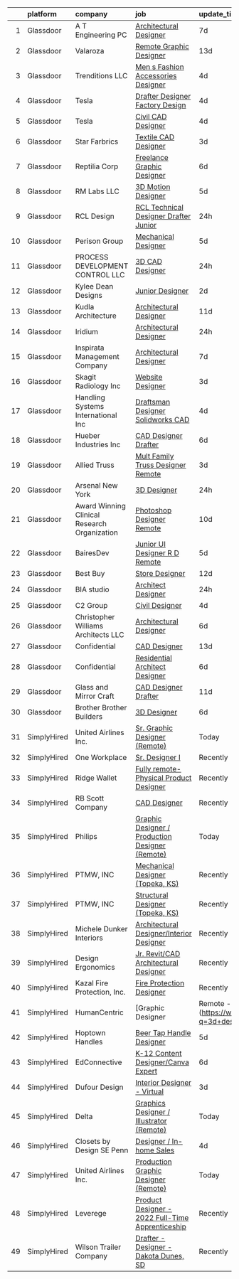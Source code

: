 

|    | platform    | company                                      | job                                                                                                                                                                                                                                                                                                                                                                                                                                                                                                                                                                                                                                                                                                                                                                                                                                                                                                                                                     | update_time   | location                  |
|---:|:------------|:---------------------------------------------|:--------------------------------------------------------------------------------------------------------------------------------------------------------------------------------------------------------------------------------------------------------------------------------------------------------------------------------------------------------------------------------------------------------------------------------------------------------------------------------------------------------------------------------------------------------------------------------------------------------------------------------------------------------------------------------------------------------------------------------------------------------------------------------------------------------------------------------------------------------------------------------------------------------------------------------------------------------|:--------------|:--------------------------|
|  1 | Glassdoor   | A T Engineering PC                           | [Architectural Designer](https://www.glassdoor.com/partner/jobListing.htm?pos=107&ao=1110586&s=58&guid=000001837dd4115a85a13420705ffca9&src=GD_JOB_AD&t=SR&vt=w&ea=1&cs=1_23985cdb&cb=1664263394099&jobListingId=1008148604002&cpc=6FA4FDEDA4C50BC1&jrtk=3-0-1gdut84btkckj801-1gdut84cdjca0800-3acf9287d7954a2c--6NYlbfkN0A7ehwpIvX9K8JKmsVdEBuNshIjIgJmNn_KqMNGj0FTp0O8Grc_eTl5ENVDna6oU7KoQBcMIlZFwzVB0OfC52GMjkxJmgp6tRE1mf7X41mnGUOnZ4YWQZR80A6KoLZt6zmFvOzinXjKLcERFH_rYjgmuzjD4cm9I9yJAmu9syxAbOdVYV0dp4gSajBxs-8WidS5Tq_jo1s1WKgsDzeMBCPAMKTxXqN3lAGDgOFWG7FzmMD17zvNUdh3PoNvGdgtvvFFTVrBEnJJxTho5Av6IQj-5lpXfaQzJE5AEHW3H2jk2Lgs7_wtwmrUCl_rsBrVz8KRHbvhr5u5U1xf6vQhsLy3cf5pd-3-9PNtYI8ZOFJCkKQP-BTVCVqr0qg1bM-KS1vZdgtPONr7_fv4sIuuHuaRiWrT91UqtDsdhW4toFqE53VT8ba3WRGAXBBxzik8JUQ8s69KmIWgDFYjuf3vtuyRcBanGMsDnuU5YGfQGuIFob2P0J7NenhhTMCPVs-0Cy9bRaoI-5Peui2TqfSqGVSO)                                                                       | 7d            | Flushing, NY              |
|  2 | Glassdoor   | Valaroza                                     | [Remote Graphic Designer](https://www.glassdoor.com/partner/jobListing.htm?pos=115&ao=1110586&s=58&guid=000001837dd4115a85a13420705ffca9&src=GD_JOB_AD&t=SR&vt=w&ea=1&cs=1_9aad24fa&cb=1664263394100&jobListingId=1008137095936&cpc=AC285F3A3ECA6BB0&jrtk=3-0-1gdut84btkckj801-1gdut84cdjca0800-739c9d6a71a72283--6NYlbfkN0AtR68e5gWpPxoovZgA7Udo-dcymoK0NpHFMpIgh7LYz-pALWxTaWXT-7nX6wHhEykZksmTZ5JhukyEdmiwSHwtQSTcNlpGPnpfI2cuG4LXi6WsDZ_TSUR9qkC-NbKGV2ocO6SwTVsqb7RocpBRdKx9nQofAPWA0z0YUS-MicLQY3jgsOcE-GQkrx9SQBB4eBPXkiRsJvSLUj-wwaoLqGJDI2ObTzjy0rZUAAqZPOOevALTOJLiBOecYUkDWICDelxW1GhXdyTezHlIDbNe9s6JrFdmQLGdstDebsGJX3LfysuMDI2TQKVgAO7dkCGMPBH46SBRaHNSktAwSlPwgz0XBJiCyVbYgMZKGhnOU5A8rWwjhW0K73h7OMlPs7P0rVGLP2kyLpG5PQgHMH7DFzmmQu7vklLgFH2rBpd7tLKG-SoPfJIHvQhmiAX4HhiHg0TCIwAlT0g35cz6WWOHFR5knSO8dWLDRMyadrlknJt-2Lzv65i1PybsINrpXKr-B7I%3D)                                                                                        | 13d           | Remote                    |
|  3 | Glassdoor   | Trenditions  LLC                             | [Men s Fashion Accessories Designer](https://www.glassdoor.com/partner/jobListing.htm?pos=113&ao=1110586&s=58&guid=000001837dd4115a85a13420705ffca9&src=GD_JOB_AD&t=SR&vt=w&ea=1&cs=1_667cdc29&cb=1664263394099&jobListingId=1008156321479&cpc=BC9CB04B69E72EC2&jrtk=3-0-1gdut84btkckj801-1gdut84cdjca0800-7eff0b9755300d6c--6NYlbfkN0ACu_hgM4mYOpGjE6TXudS1eLEYdlotK5aSiNrSIRlNjthRZ_bSXJWqCgM7K8qol1Hfq4F-bLrF3gPlvziLy0IbeEkLZ-tjokT6DMbFkM8Yd7WO3S9o1mnOaWjcsSlDCCW4-PjrSLSbZ6qO2LqXbK7kjKyMk1SuI2UoaDsBLAZN5OBaDBGg8mWGYleadWPMhkjIt3-_a6qmkC3JLReh7cRW7GdJcmDtPQAG51Il7Xj-kwomewglXMos_9ryhPpizWg1Qqp39TlxWUeOkOymVsq0A9q4RJ-87Y-fcJDIhtx-XYkyqEpSeUAkIPtpPNV_YY_ilj9sO0RzVH17jDnEDiopL597DF5gPvC8czZZMdeIYs2ruOiEFg7Kke766T86gBRjtSHo4YtkG90_19B6bWu80nR353r7NLq5PElaHmnA_Rdej1dHlAxcx2RhYHcSS2-CJyxywdN6djKuGvRufy20cvfwVm4PQI2jSd8wejeIuj4enx_zbhTP13Jj1czqi06m7dobkId5AHJVfZxzstk2ZQACRoS5340%3D)                                             | 4d            | United States             |
|  4 | Glassdoor   | Tesla                                        | [Drafter Designer  Factory Design](https://www.glassdoor.com/partner/jobListing.htm?pos=119&ao=1110586&s=58&guid=000001837dd4115a85a13420705ffca9&src=GD_JOB_AD&t=SR&vt=w&cs=1_af57957a&cb=1664263394100&jobListingId=1008157141873&cpc=9908D8D4413DBB8A&jrtk=3-0-1gdut84btkckj801-1gdut84cdjca0800-87a1face0afe9732--6NYlbfkN0BkX03mv_qGbDFMol2YHqLRvzzvm2LmpzMO_FcYL_FtJlnJTzsjtFTdelRG5HbGrIeCZP9oCSI6IoE6DLxOjug8XsGi6vqmXjiiSMw4yGe5txm4EaJFQFsEnK8YsFJwmofQDNAlu3ISxKlNCO2UrJoAf5ZuLdJU_7Rnkl21Bgz4OypKJ4wZu95mGgK_pnSEaug0-AvhTC9fbel4PHPWDAk43fcUhPtO83TO7Vie5c_mJFp7WrZbO14DS6H-X_-CqW6-vQO5rqLYohhWb4lxLln9XccGieG1UVJa2vhQcwBiC5LfTL0hsDYBMYtYIzLKope_Ec93zbpdqrZPQAJRd7EmmAnMnxS9y0BLf9nEKqYE8Fl8j1jXx-GB3iQUU5oMwSPAbaLfZ2pm9S44SEbHfDfx8HVCxxFLGn3GZS6KTWFwUaAbFKmH0HX-SbLfgCwPmvnYW6p-kaNcLT28xxRC4LkCO7CiTP5e68YEqVeHn30dmCAQP7HbVPuv0BeFR_UtRfQ%3D)                                                                                    | 4d            | Austin, TX                |
|  5 | Glassdoor   | Tesla                                        | [Civil CAD Designer](https://www.glassdoor.com/partner/jobListing.htm?pos=125&ao=1110586&s=58&guid=000001837dd4115a85a13420705ffca9&src=GD_JOB_AD&t=SR&vt=w&cs=1_43b4c9a8&cb=1664263394101&jobListingId=1008157152781&cpc=2CAED5C921A5F994&jrtk=3-0-1gdut84btkckj801-1gdut84cdjca0800-8658777e8774ad50--6NYlbfkN0BkX03mv_qGbDFMol2YHqLRvzzvm2LmpzMO_FcYL_FtJlnJTzsjtFTdelRG5HbGrIeCZP9oCSI6Im-OtJzCxWPqphhURZRg-n5qC5UReHZXyq6qQ50aEhY88RBVtXLaoTm-Igsha5SvhmqBK6MPnLP5X2NMyZ1CKea0vYVr7LwOxwemp_CjHZ0P_ZLIDQubT28xowATJm4ykOaXKJdIQylHriOyKoWbJBpjrLYc4yoFQ1-DnDitRMmHXFK4qJZWZMNuZ0EME9nrzfC60hU-byTPGainmnf-2AmuA8ZP8hJkXIYIMEAl7oIDDQDFbX7RKoaJ5aboptZHPBTSmKKkL5TO0Rqguk_jfUwUK6faX6Zss5yNKpLXcHtyVfNbNjil76mvJOAtEzHN5lEFBJ34b1H_7zduaiQ4g4ycq2nk9ZTaTZQ4AtrddvEKj6qvObKk5EyVx-3XaWivPO-vEu0e6wuROvau7uxjv8dJ2kte2P36Gw%3D%3D)                                                                                                                    | 4d            | Austin, TX                |
|  6 | Glassdoor   | Star Farbrics                                | [Textile CAD Designer](https://www.glassdoor.com/partner/jobListing.htm?pos=127&ao=1110586&s=58&guid=000001837dd4115a85a13420705ffca9&src=GD_JOB_AD&t=SR&vt=w&ea=1&cs=1_a85d9a58&cb=1664263394101&jobListingId=1008158391020&cpc=5AD91290C07BA34D&jrtk=3-0-1gdut84btkckj801-1gdut84cdjca0800-5a174b64d7ddc0c6--6NYlbfkN0BxkLIcfe0oqaYINownie861a0BJtkzmJW-WyGv8J0JYDbpMcxnd0oDzNbQIs4QP8pqiR4hkmoWD73bTuMr-1_zkdoxk1jBq0npxwu0ULJ6BiDXrVe5ZBTvlFqaay23NshkbWX9217lkblgYTatbuwlQD4GAaJSLQPoUd-DLNouQouhkBmyehWWqwyNVsroVo4VRc25QBtAjI8uCRIgAE_AwZ0A-hNq7s-I6KVERnW5aMVXYoxWuMkDPK5o1RoVML7EZw4YYEY6yJH6KA5L1i_CnoyuXItp1dlnMS2PYpruSEe6h-rSjnIHBo2QhbGQKrzoDpnoRIHkH838_J_-Ccj1w_0-nEH4BtU8PMGZ2HzHrbTItiBInsdkS_HNntoScocN0SG79KuHszQrWbNlCK-9Rs_Rf3DdWUqm0lya6Nwmg5Sz9HrQf6HS_rfRs_6DniDSW8PY4XZ5O0I05FGrco3G6T9HLI5x3CyX16bKjy9vVEOpaJj_IjmqV9oXK0jy922k3pK8X2tdXKCjiQ5gMMHr)                                                                         | 3d            | Los Angeles, CA           |
|  7 | Glassdoor   | Reptilia Corp                                | [Freelance Graphic Designer](https://www.glassdoor.com/partner/jobListing.htm?pos=130&ao=1110586&s=58&guid=000001837dd4115a85a13420705ffca9&src=GD_JOB_AD&t=SR&vt=w&ea=1&cs=1_498c1e6b&cb=1664263394101&jobListingId=1008151622516&cpc=E1C07D31E98CBB16&jrtk=3-0-1gdut84btkckj801-1gdut84cdjca0800-798b90cfdda044eb--6NYlbfkN0Dx3r3E47sSe5bB3PIy1uzBZvlB7xy2NhfhZMlxQTsxrAM8lLPxNGOO8SMxMs4WxP4ak8ZL86YV04VhKm7n4N9MZbw_W744X1YKNyFx9KSLIVBN4rzDRrLQH2pHpabi4vD_pGBGVCJwFYEpR5hpQG0514znZFrG3fUa4HO9GcDdlUcjgdqCpkGcmXIMSeaEFKlkxP5QfwfLD91rtbV7_TQBTmW1zXXu20011lPK627yH79pWNl_wwSYkuGZ0DBRwpTU-3PySaPYQZVXkS3rYHsflnC6OVJGbv5VFZrGRiV9eyj_gJslRU2n6Pk5aLW3SfxTyK8BZpPR-mfLc1s7YkIsXefLRtJeHpDoN5Or7p6sc4JJ7qH9Eq0UtQLryg-oVZjuOPEs3_PgX_ltaUdl9hteI3EMRSi5YJ4FfQundBv-VenBnK4o6b2XxXO1ShbjjNWRFRpWsTj6ul0q95Bkcww6JGHz0Fmbw6KLHQCBTwAFgNgsMZZzLeHJvzc6XGfuAd3py0_wUDXOTFXAqp4vrCHq)                                                                   | 6d            | Hillsborough, NC          |
|  8 | Glassdoor   | RM Labs LLC                                  | [3D Motion Designer](https://www.glassdoor.com/partner/jobListing.htm?pos=103&ao=1110586&s=58&guid=000001837dd4115a85a13420705ffca9&src=GD_JOB_AD&t=SR&vt=w&ea=1&cs=1_84806e0f&cb=1664263394098&jobListingId=1008153792721&cpc=C323FFEC8BC2DC74&jrtk=3-0-1gdut84btkckj801-1gdut84cdjca0800-982acaacab289abd--6NYlbfkN0DAwgduWqBP7ymGN-lTADpinz2i-23XbRAyg5ywqS-MDYgqLdDcrWlkARbyG98sttjz1nluBIrZSfFlfgk_vLjXJyLm3eoqQOavkXNYzbdE3-ZQzSgMgGT0BCxxHOVnMPOLiT6kaUBi15lig05eE1CwSaS30BEqkKJveSGJSQZcQNvuNMMsdpvO7uWAirEfuO5NupAKXpSOmdBvoiiCcDoDJcZZZiwhaHODGJO18fIPxRZTBNBqAeJIdYkCiy2HxLZA2N5a7NKXJ00da-OOZGGS0FYSQUaphuzif9ymR-MkW4gqCNAPeSEX4mR_cGDFIdlarX-Eqau2TFKcJMlRPU_tGE4O462hzBwqfav_OV9DkR2N69cveQZ_rpyvNr8TS8W5ECoz9AiV9Xp1Jf9TlHKXOtiO-tJMy4uM-yfziFyBkQ16qOjx_c0WYQg0jm0fgl3qpvKx8VJlsv38_ynz9htt1gX0iMFL-fQbGfoeWrv8c9saqbog3MK2rs_IDNrfDDOrqnmtQfTte2-HKCP-k8y5)                                                                           | 5d            | New York, NY              |
|  9 | Glassdoor   | RCL Design                                   | [RCL Technical Designer   Drafter   Junior](https://www.glassdoor.com/partner/jobListing.htm?pos=128&ao=1110586&s=58&guid=000001837dd4115a85a13420705ffca9&src=GD_JOB_AD&t=SR&vt=w&ea=1&cs=1_102af8bb&cb=1664263394101&jobListingId=1008163344577&cpc=281FE6ECBEE2538F&jrtk=3-0-1gdut84btkckj801-1gdut84cdjca0800-e560e4450cd0fe74--6NYlbfkN0BzyIYrTMR_AjNKh_kvAG8N613gtHPANQ3sdLTkrtBd-2J63-4kKu3uvjq0tfkdb5rkeSRZq4FEAHchn_3U7LM5ydeh54H4F__7mqyktD46r9tAyCp7N1oSAKlKZawqxhSCqyV06akHgzXHPiCOEP5IU97Kxe61Cew7RyKckU3NwJybJQ496DN9rH0cLJjzpLu-EPlTbVTFkwpQO3tfbmQWD1TeZ0j2WDnl-QEG6ZKi0RM8xE5sFRhhmoDI-GDYOhE9n7fxGUCYFPa3qpqhMVQ8GwpilfguXdM_P6lZW_DYqa4kTZg2s2dfJdLoWOQNe5KNjLq1TKjXNnwm1jxlNVOwHYPSFYUnNDHU3uAAq8CWPpG-w7sEDBJCUIF7-AAD5aMKl4y5pnWo8qX8Oe3klyfY8yW1lphNwmNnFe21e2AJCPlqQvqHs7avbt3BQmIYptW70sMr_g1ML5fyhkqxxUsASMf72tanzrn1xgZD7jsR48e5sMHQYjOcVPjm3Nl7f1Rs8CcDLs4_4Th08L8llzWR)                                                    | 24h           | Seattle, WA               |
| 10 | Glassdoor   | Perison Group                                | [Mechanical Designer](https://www.glassdoor.com/partner/jobListing.htm?pos=116&ao=1110586&s=58&guid=000001837dd4115a85a13420705ffca9&src=GD_JOB_AD&t=SR&vt=w&ea=1&cs=1_288b3663&cb=1664263394100&jobListingId=1008153911634&cpc=5ACA09512ABC1849&jrtk=3-0-1gdut84btkckj801-1gdut84cdjca0800-98cfe6f929a31ea8--6NYlbfkN0AY4guaBc_odNxnJHTncvfwFu86WvDwtbc_K-gSZc1x5MVioGHhmspATCOmSm44yx5ruipVldRctVdY1Ya9cqxi2Glh6hk83GlstWPbPl3CL3u6_NN9d1SePadOYBzcEs48hkRQ3xqNbS5PhPQ4fGtNgPbDauayHpnHZyiEw_xsiwx9cTARcaUVcJ_60dwERZgQla88OUt__JHAhLmTRS8l-Gds-r_2ie8eIIu7UM5JcU7w3rPKziMZy-uDDkPh-oOYWNIdvkCS9AO0sj0t3Ne2CwbANTzgtfPkhKDlg3GYNAzwOGU0k0sCZR4BWYbSLvJdIofd58Q_TMrIYEpXDutk50LlrtXE3nNC4OD1d3fYGy2UVAeZfxHhxF7aVBakDNp-ejHkqGtLbx4yXjQwl8Ore-hK-AylVYemWJKiWadMgH5KEl36peeTjHgeUTGUgTNn2nrMgaCbpsPhIkkFJEwJv7FmfjhaiH1cJbyqPeU9l24ROm0J4WYtxMSpP7kpGFkMGjX_7KINTA%3D%3D)                                                                              | 5d            | Lemoyne, PA               |
| 11 | Glassdoor   | PROCESS DEVELOPMENT   CONTROL  LLC           | [3D CAD Designer](https://www.glassdoor.com/partner/jobListing.htm?pos=120&ao=1110586&s=58&guid=000001837dd4115a85a13420705ffca9&src=GD_JOB_AD&t=SR&vt=w&ea=1&cs=1_f41ac55e&cb=1664263394100&jobListingId=1008162669003&cpc=25F7D4ABB6558D0F&jrtk=3-0-1gdut84btkckj801-1gdut84cdjca0800-441fc85e9f971a1b--6NYlbfkN0CdcVd3SDA1nO7RkKTAACmPV4xEt72Vls8LI2dqcgyOeHUO_2mK8FZF_Hg3XvKfgL5TY8Plmjxc_WgvcUhYfMd6zsD488QcHBcd-bQh48DyVIrc0ieS-jX1KfgElATTj1Q9DVmTs1Fk7HbEC5SB0iWlKiKKJ2Zur6LOF8_aL5irnEgQCA_4GzwMH3CDCyAqYaFfwvJFrM0Myf5O1D9p9lr1754b73W8RJms2nRyzHUxGaE6TjCBU-cgWZZpDZwsJrFGHFCiOpFBcB0m5qRv7X438Je7SlWMwVsDkguSDB7dWTTUR165zR-cxXXoBcaHagCJ5ztbETEs-XxjdQuOmxgKsCR3w3GkuTf_blais-tpzzETgI5HyUgQO2hCPfNd6fBF3-F35XqzeNzUzLNPCTSanzN6Pz01u2Clh6oDH9D03vugzkf1Iy6kPj68nVOvJEVizBQNUCTZmOvoGoyM2Lt0JvhW1MtcmIx4y9UP9BXV5JhalutlHPKyCeghHsWm1sQGSylw_Rv9pg%3D%3D)                                                                                  | 24h           | Coraopolis, PA            |
| 12 | Glassdoor   | Kylee Dean Designs                           | [Junior Designer](https://www.glassdoor.com/partner/jobListing.htm?pos=122&ao=1110586&s=58&guid=000001837dd4115a85a13420705ffca9&src=GD_JOB_AD&t=SR&vt=w&ea=1&cs=1_547ec466&cb=1664263394100&jobListingId=1008159854486&cpc=147D4D73437F2C39&jrtk=3-0-1gdut84btkckj801-1gdut84cdjca0800-fcfa0780f01d2a55--6NYlbfkN0Cp_WSJKd_Pz82imZmURPbhd3kYBsiZi4lpMLOH6vOlLB-LEcol-KST92eX56XseSu7_XRBgLNnsukvZSvayF_ibuyQRI24QrLIgeW_X0TIP-1c6XBOjUXYISGabDf_znZ3LIGyqdBdxLV8g6yeWLqNY_BrjwfwWYrcmDQFmiH78O87KxhNaJwXdVsXSk6s9__2v_KFzaYWd2UopHaqDn2R7Ze1ChFXaSPdNFv14gfoVOYzCCzeFYKwyIzp1_mm-TmwUpj2r7NJpg6XnlelCeKPvOkF0izr_ddWzEG1A41feQcWi6OIBN3IkmOxLcuymVC8ySBXOwdfvaMrPIHY7BO5lMrdDN0Klw60ujXkbliue76k-w5LZanjJGWI_YkEOKd81UeifPl4gXoXTGV5-LT-8BKKoxsEUk9mDta52uJG0tjj22RVsbhH18mra-84gSDC9uZm02jE8mVhz01Pb6VadxQ-aLHF_WB2H_lnV0z1rLo4RkaqgIjIzWrcnkZt_bYBI3GBnUWoG3fQqSdmgh_3)                                                                              | 2d            | Las Vegas, NV             |
| 13 | Glassdoor   | Kudla Architecture                           | [Architectural Designer](https://www.glassdoor.com/partner/jobListing.htm?pos=102&ao=1110586&s=58&guid=000001837dd4115a85a13420705ffca9&src=GD_JOB_AD&t=SR&vt=w&ea=1&cs=1_e6abbfd6&cb=1664263394098&jobListingId=1008142180122&cpc=229704EDE88C577E&jrtk=3-0-1gdut84btkckj801-1gdut84cdjca0800-26b8a875448314d3--6NYlbfkN0DeXU0vMxLyKhfauY-dgUBa_3v1DHLtGGo4EP_Dl8CiYxWwp8cBxcaI8NtWv5aE781MMI0hi-lbgmMo77fJceAlofG_JvB_dfY3u4U_K49bldJq9rzETa2NXqGT0cEAqKkxQ9cUF7iFS1Y5x4AgoU_tQ0M4wzbXBLqRi_HgcBDQMB-gIqOWlzHoMy6XFamLbuu1K9KcAtjDMCRkG2-iBbCcm75v-dTLG7Cm4p3HtSzZVUunV4zmO2JUBguoqLAsBPLXoiCWsgLr3fn6teczGamQqQE75P6rxLE-wz_vBms03djIsi5Ocb4Nq1RFXgEmkqImaUPcXsw23-GlU2NDarXyfvDwL0CP82I4LFbwrN54lnOeL_8VSasb5tbnMoEddE4vbgQpxiCCdsOAlHGH9_9FmcPPEX5suAwGR3FH8ZlXxLJPFK-KmD-AjA20rJaq9rhHeea5zki98_sWB0LXvOVzU-M0zsYdjMj0ePNm3LeoyoOLpPjqWH8SnWjmwHhvBjW1MZuEUOf2wWXeLbutx4H6)                                                                       | 11d           | Lake Charles, LA          |
| 14 | Glassdoor   | Iridium                                      | [Architectural Designer](https://www.glassdoor.com/partner/jobListing.htm?pos=108&ao=1110586&s=58&guid=000001837dd4115a85a13420705ffca9&src=GD_JOB_AD&t=SR&vt=w&ea=1&cs=1_c95d7fb8&cb=1664263394099&jobListingId=1008163072708&cpc=AE7800CE93453CD7&jrtk=3-0-1gdut84btkckj801-1gdut84cdjca0800-c36400ffba6f4e17--6NYlbfkN0C8UrGbOfOzxrvO7t7NkpAEzZKXksj_8IxW0DRxvir0cQ9QZqdqoqjBeZCn35KBm_D7MUWfTaEQXJbIt0_5JNb1KYiUUL4_3UqYpurja3XZfz_8KctHFlQv1j_tW7JVi0P8OMUaaYnbvvXp9s2t5D2WrHy0D9-atn5h3JGM_AwHbKtM8rIQfmDNRj3i41MHlEWg2UIJ4W442vKt1FOBPT2grcO3Hxl33bk8gI5QwDnjaTxNuHglJlo0G9oc_hT3s_kwtO36QUOMnfP3WVm8MPJOhOhLfO9vQQxm8vGa1wSfzp8aicUvzSbQzSWXGicf7Ua1rrcuzRfGfRql7MLRAzCwn62_3vIq7Ak0qxc119U64ZgkyUhEY55sBf20clMn4_eB_Ed18Wi9ggzvjLPOfk14VZ9BGoscoa4TTyC-XwqGpiKBSCC814Bj86jf3IIW_ehWmxjhiPBjHDqMuAh--hRa8UfleJ-9zJ4LSHf4eRGxzr7WKekBCggWmGBeIbRbXTA1STcXxRRJdbhsTqin4-wd)                                                                       | 24h           | Denver, CO                |
| 15 | Glassdoor   | Inspirata Management Company                 | [Architectural Designer](https://www.glassdoor.com/partner/jobListing.htm?pos=105&ao=1110586&s=58&guid=000001837dd4115a85a13420705ffca9&src=GD_JOB_AD&t=SR&vt=w&ea=1&cs=1_d74429ad&cb=1664263394098&jobListingId=1008149119825&cpc=C5236226369A027C&jrtk=3-0-1gdut84btkckj801-1gdut84cdjca0800-433beabd33bc3de4--6NYlbfkN0BKgzQyzTF1Q9mOsR1amaS-juVGLjHt5Cdom-gEF9y-xaA6VVL5_C6wealu7G0vS7irdGqykz_Ibi15yJk4lDdcEvPVivJOydEWk5pwlPEqDsOjc740fEg4dQL6UMZatG-U3iOwEztHYDj6wfbDLmsp-5qbsL9JilSTcqoi5fGCewYNcBOzJIScS5nVpwuysAii8Z-AXlKG4Uis87KlEwYu2BP0HTYq3-QdI6rd76TUqYR1zQmZTMbs_W1DbtbkhILDWbL1xkhSh08HarbEas_J8QVk9xz9Xhm0jhv9QnO8tYKbNXWi4bkXihKAYwgVPSiY3JO_xKKyKtjQ7gj4yVISuUBnO5DOzzdJYZ45qMCJV41u5hkFYbUYdqyEmzyzXZjwMa1BT2t8m2eJv85Ut96PQ06NzMC6lKliuwK51dLptiANLHv2ihUmg_Oubsyzi7U0bfyvv1k8aScWjXCeltDa2181QPO9O0ujMw-HrIe8hllISkSq8RviAcUM_KttjOXhE7V8jwblaJ7ynYVidvsy)                                                                       | 7d            | Miami, FL                 |
| 16 | Glassdoor   | Skagit Radiology  Inc                        | [Website Designer](https://www.glassdoor.com/partner/jobListing.htm?pos=126&ao=1110586&s=58&guid=000001837dd4115a85a13420705ffca9&src=GD_JOB_AD&t=SR&vt=w&ea=1&cs=1_fcf1b29e&cb=1664263394101&jobListingId=1008158618218&cpc=FFA730268E216A27&jrtk=3-0-1gdut84btkckj801-1gdut84cdjca0800-f823fce85fcf9213--6NYlbfkN0CO2SE9k7OkDYcda-6fnEVOHVW81Zzde7CKO7rsB8sOBGxd4toT-0EMIR_r3T5f1YuaQUgazpd2hSyK_Vs2uHmCGfbu9mYvLzAVaN6i4h9aPtQLQLSUOl0f6_5Z-7WDZErOx1g8Jq6f_0hiJIyRtTwvNJ8pFyr-oOCAcrcFguiqarvA_W75-GoDP1Z5tYaqp7DD8_FJEYccI83ur1SSuTuPlUSkIPT0eJoSPZ9-aV2N_Wqc_DBOET9Xhy-5I50Mzh7wT7igpNul5IpZXo8TE97aNVM5HaUHMFMEuWHvkEn5-2LS8C7RuqruYCj5tLoPUbcp1_9OjfM3DbO1CnfW6u_io13W8nEiHHzoU7c_KhbZyTf73BzlFn0wtIyzN2Eg3_yPhvy1jx52NTYgPQdgbX-YJJw_OdDVjUyU4GqtKhnq2QA8jC3MLW3EtCxTL-GKZlT7u3A8QJCegSFmEkCdNPtW9pKhCP-X7gzlQ46JoJFs3z5sRxE0dF5ma-pJ2itRKNA19U7IuVSs8IbpsnEdnc1a)                                                                             | 3d            | Mount Vernon, WA          |
| 17 | Glassdoor   | Handling Systems International  Inc          | [Draftsman Designer   Solidworks CAD](https://www.glassdoor.com/partner/jobListing.htm?pos=129&ao=1110586&s=58&guid=000001837dd4115a85a13420705ffca9&src=GD_JOB_AD&t=SR&vt=w&ea=1&cs=1_858bdde2&cb=1664263394101&jobListingId=1008156155155&cpc=21FF074A0DA48AB8&jrtk=3-0-1gdut84btkckj801-1gdut84cdjca0800-c4e92031f2126a21--6NYlbfkN0CvfRDgpH6zBBMApebHpS0qsdGwAOXvbMVb_AR9v-MHA1rz2jcphMlqKazv9K-RZ5IFV4SC1FU203_cjSYvPwiPHDxualnVONo6GZ4U-LqFhrAUL0nOqpcmbxl9BMVlXdof2Bawybmdtaern-IxdXh1vL1-Y2mymf0hNsq-cIRRGnyM_e9V_xO43CtHgN6rNxNtkINTJhPk7K2Rt18MYvmCJZx04a--P7laSpcnpyeHOU-YdoyVvAB3X_JLeHBB1UbiYt0sdaEsDkmb_5a-rBJu5lokT1LAEIjjBn3agTQbDWVEdl5z4goVUiE7BJfDj05OYagOPxBC4I5t_As_7QF_p9_FmwQi9bw4YCcWic17o4IUd84POhpGFZ_I8oHPM1l6T1vFJ3UAalH7TYbclsL4bc628YzTRjEcXPqrroDw-kR8xzLIBKl_RhdzgKg6ge9ABEdp7EgUjEQ9nNvxP-SS8AG7hgYTpHkvixEGYeqVLFdtIcNIa5gi7DRbpRvhClP1xf6RVaWeZmSUB_fDIJliGJArwjZSCzc%3D)                                            | 4d            | Mc Cook, IL               |
| 18 | Glassdoor   | Hueber Industries Inc                        | [CAD Designer Drafter](https://www.glassdoor.com/partner/jobListing.htm?pos=114&ao=1110586&s=58&guid=000001837dd4115a85a13420705ffca9&src=GD_JOB_AD&t=SR&vt=w&ea=1&cs=1_5ddbf4d8&cb=1664263394100&jobListingId=1008151496269&cpc=6B5FCBE686A980D6&jrtk=3-0-1gdut84btkckj801-1gdut84cdjca0800-b760717bdff9128c--6NYlbfkN0CnvnrZV6i1JGX1yqycrBVKxG_QbmFGo1hJvaAPDrdCVUxg2nWFHHd5rh0m9yNxHQy_TGUNf553VldPDjUYNGeLQX86VRPdOH1vd9EWpMWQl3agDjeNGQVfyCeSVWpd_lPW_JyhWnpNeX92LG9M2UwUDA8YtZQlQVg7huRi0PCJvG8kN1SPqLQ0t6sBYuZoE1kNL9q_UxPDSI1vA3e7wsVyPMOqtskF_fR6SN4e8j901v68NtwVUPg5rvdoPvUkFsmyxPx6X6Agdeu41B97Nx1Prd67UxxhUXeqPcVhFHH5e6mcXUGCpZh8zQxDJHTB5AzFFw20aryrwVGSAxgJEcM-qW1U-NGpeI2Q8-7YNs8xPa0jKS1Ovn-c-56QSbnwO1KAuM6rTtviZ84bGUAWOcKxm6snxERpoCcecE_57-Jb0Z1zUjaI9k94fMfQDP1wx4Lta90sAe1lMw_WP-om-6pmCu612UXSoNmZT2x948--A6HzN5gG7pum1vgYpi-nXapO_e5tTcjSySwYAdv_oPCC)                                                                         | 6d            | Fort Collins, CO          |
| 19 | Glassdoor   | Allied Truss                                 | [Mult Family Truss Designer   Remote](https://www.glassdoor.com/partner/jobListing.htm?pos=112&ao=1110586&s=58&guid=000001837dd4115a85a13420705ffca9&src=GD_JOB_AD&t=SR&vt=w&ea=1&cs=1_787eca37&cb=1664263394099&jobListingId=1008158320700&cpc=9214EBE9D90A538C&jrtk=3-0-1gdut84btkckj801-1gdut84cdjca0800-dc7f9a124582ee4d--6NYlbfkN0ACu_hgM4mYOpGjE6TXudS1eLEYdlotK5aSiNrSIRlNjthRZ_bSXJWqPfNhsDjI7B2J-R6NGnFHhpbKQ-yezSpZPtO9b7qKok48JD1EZfw4ByJ8cyT-jJYRv8dJ6mJevXBZT1d3TDvFgLwuR6L6A1m2Rv33xd_LOT-zzgnH0d-BnmDRkcUJWkfIucsRZOWzqWck7PzqZelELIu7HR4vJ9ti3PPYEdiVKxnI9zmaI5l71Njb_Tvq3Izo0BpaZECJ3dPDy1XHkCoY2aPWyX2nRhI7ryc5HXDVL6w4Teqbh6ynY-uZNHKIkt2lIKRMLclgq2oDkaKuOdu08dTp-sf3He7OtzucrnCGb05tRb5yIT83NIOU98oyjkQLzOApwWIsO2nxNu5Xm40d9e8jrV0XOPETIpVGWB1HHwHF3omURyI5jHEJpS4gpIYlwe5da8GQ2ENdyvh3xgnKqVsgtqVQn4zZE4ekYSz_rDz1k0jVA1hAdCQEfCQXqtEq_a5_EYYzYkdMaYUaUxINmfDJQovy3Oio)                                                          | 3d            | Cypress, TX               |
| 20 | Glassdoor   | Arsenal New York                             | [3D Designer](https://www.glassdoor.com/partner/jobListing.htm?pos=118&ao=1110586&s=58&guid=000001837dd4115a85a13420705ffca9&src=GD_JOB_AD&t=SR&vt=w&ea=1&cs=1_bc3291bd&cb=1664263394100&jobListingId=1008163262574&cpc=F7A2269C793D5877&jrtk=3-0-1gdut84btkckj801-1gdut84cdjca0800-14142fe9f54309f3--6NYlbfkN0CFjRg9_L_rnuCynXKqBhR11VFCEpiyvh_8_AUp7jZiAF_atGnNpE-DERHWUyaEtlS-oDKSxIYZ4VBGB7ueYU415pDPke4j-oAxhNFVx5_FJ08e61uZcNuZeKaAFDJOWJnpk5sYSSAc5tpclfLyDsOk5GfSwKdFBzc1i24vOZFk0ACpdR7QUn8sxZvptdG9WbLlJN5fyRIuEN1339sbrkbRsPdOFXDcI1dc75lFF2l7-Vtui6rlcFQJXuxU9L12gF6MUsvNd-csfBkxpKasFv6VB_7bJ2Kyxxg4aueaDLh32pe_STMZA49KX7eKl6FeWGbn9nTVWoLZ25yNZPgRnnHM9_h2i8suvLmcxHZfrOQ8zWJj1KVJhZLG8AD-vczjWXmpSZkV9Jj-YGSmSwfvZiGQ1BgVnrdSEmbpRHD4vSe7EdQ0tkTKduRmcCXqe35KSVW1oj7769H4KwUoE9ApMYvU-ak13LJy1Mi7QfEGY_4H_fXARUkZ0TjJ0TE1LpSkwns4JYX7VPakpw%3D%3D)                                                                                      | 24h           | New York, NY              |
| 21 | Glassdoor   | Award Winning Clinical Research Organization | [Photoshop Designer   Remote](https://www.glassdoor.com/partner/jobListing.htm?pos=121&ao=1110586&s=58&guid=000001837dd4115a85a13420705ffca9&src=GD_JOB_AD&t=SR&vt=w&ea=1&cs=1_09bd06d5&cb=1664263394100&jobListingId=1008144475055&cpc=65CC663E25211861&jrtk=3-0-1gdut84btkckj801-1gdut84cdjca0800-408acba2c8c62e7a--6NYlbfkN0AFCFO55fpwWo6oa9JKI3JcI2oWVPcccBj9Y6s5O2226Dvh15T1RmiKUF6Bkk2Tk4Z7BPQqCa54-e064Id8IzH-IWzj5_pJAzwqp1oR83P9plMbnmddAKZul6IIHzOn2_DJQREza9zEew-mX-MVDNw2Oq34c8u_ibHHSjmigu81FZv_cOnB6PCrwTPxMudVulWTjpndD_Er9Y6NPN6uNj997MpVd0TfnIiGoKSrUcodQnqStdooSpnv0WIxdQg3ii35Wyt2_9hgF7GiQIspPSZbuIdUKzhW4sNAgkT87H7SCd26nei5on7WzBbqfdm0ExiTmc9fS4Q-crii2Hd2pqjvUUWkdzfa1J6GezbGk189y-FE59taJMWuDzcWOIvkVB6WMaB0vVKh41kHEezBpRW_grXrjCARcyOt1MShNZzs-k-VWGFaix5SIfbT25yQ-820yT-15qVNg_hkeT8nZ4le6pGjS_dilfK7OeuGYH2HkUG9eea1oLHCn2Lmg_oggici8i5HZmKjdWDrZwtw3p7h)                                                                  | 10d           | Remote                    |
| 22 | Glassdoor   | BairesDev                                    | [Junior UI Designer   R D   Remote](https://www.glassdoor.com/partner/jobListing.htm?pos=117&ao=1110586&s=58&guid=000001837dd4115a85a13420705ffca9&src=GD_JOB_AD&t=SR&vt=w&cs=1_5ff67d49&cb=1664263394100&jobListingId=1008153488457&cpc=8795CF9063CD573D&jrtk=3-0-1gdut84btkckj801-1gdut84cdjca0800-22334d203f101bca--6NYlbfkN0BfEGkshao4EhrCCf7LYqKO8VNtf9vkQrewuI3DmTR_-G3zJxSBeo1ORWaJUaUR2cJI3o73wb8YKaLcgKq9WK8IYI59m15eV8vcglsZZ7ypdJc15E26d6NhZag-UM6mUgzEdNHISO5vO8yL995Y577DP1X9IU0A_Gw2Cg4aVT9LV9tARJf6xiWwpCxJJRssK9BqdfXpdf_G4KvVIDgY5C8_OjKP_zMp81BfAmJZ11uGIJAUe42FDZlv3GGCCp87tIdleeuNVArC2ciNt_GCrt2TkHYwY1mXcp1axq1O4MpZP3dvii-bFqWgPKJs9VkOfiCIUuSvhYI0TsIX8R1GuwyQwCt1M3YKtFdw625Zp-Z-7efvaYwVIiChWOMp3sfx2PoTrX4IAJv4Qf78wc4CyZL4JlTRgcOyr1m-mK_FGWfawU2UZ85bhXuRSN0vl1y30OElVLjL-fXivfjJFFNF29N-IiXzfspmX2ktnWfy1g9yRdflS0Z796JeFMByNJy7e4IkKxA-kruHAS9upHnZI6kFIaTE03iQ7_E1PqovwuwEaAhiM9jkYcwIRrIe0pqnhAgaviQN7DNWXGyDF4bJuDCs) | 5d            | Colon, PA                 |
| 23 | Glassdoor   | Best Buy                                     | [Store Designer](https://www.glassdoor.com/partner/jobListing.htm?pos=110&ao=1110586&s=58&guid=000001837dd4115a85a13420705ffca9&src=GD_JOB_AD&t=SR&vt=w&cs=1_1b84fc39&cb=1664263394099&jobListingId=1008139894431&cpc=815E22668EC3CFA7&jrtk=3-0-1gdut84btkckj801-1gdut84cdjca0800-bd39818028e880bc--6NYlbfkN0A3euUoOlcFOg58Q6nmuUh0Lnp17JpRiT8Tdiqcy7-gIznARGic2YbyclerIzERMUf3QdVh_Nw4BR2kdh94Z-1JWEOu81DhRjXzv_1QqZoR0wDaoQUY_zpOqyJLZolTAoZKzlW7nRWg-75yA5GT7-TuH6icC7a050G-Gq2iaRD7qjbDCIRuQes-ULuQs61FyEWuUm2IFZbwp-gwXWHr_PxVhI8BeB2vof5FSabIg3bkQDxVASpCMLth3s8SqzEtoUBr0wV6gzv9MuTdjjg763Vk5H3DG5RjGxQetl_pgB6nyJNDOQ7sMOa6OyBQyDrQf1MXKLKqNIJXYlt6bPB-1_8xEDgQnCsfAytc9cevB6IDAFN1qDxYUOmQD7UUQ_YKeDL2IiPPXUD8jirqI-yPaAtxeJXsDk71_h3R353aQOGjNmQjsy8eMdXh1e0gIasGqwIOiosTiUUU2kPT594kfvYo8mCVFPuvVZNk_i6LZt4p8rf8bA2SvlRmF-AFr48Jwjc%3D)                                                                                                      | 12d           | Richfield, MN             |
| 24 | Glassdoor   | BIA studio                                   | [Architect   Designer](https://www.glassdoor.com/partner/jobListing.htm?pos=104&ao=1110586&s=58&guid=000001837dd4115a85a13420705ffca9&src=GD_JOB_AD&t=SR&vt=w&ea=1&cs=1_04d8c07a&cb=1664263394098&jobListingId=1008162959891&cpc=DF1AA762BA2DE11E&jrtk=3-0-1gdut84btkckj801-1gdut84cdjca0800-a72bb88cfdfc54c6--6NYlbfkN0D5EoDI19pzLD_ZoAvoqM1-O9qeTV9KvYbDAr1-bMzVcUxoXUwERc7Lc-_opSKLDaqZhquSyZ1ykdAevHeARwVq0ju_WogQ9QbM07p2TjuqoW28e3JTyUT4rfGU9vEF6o123BsLXFv_KSth9nDJXZQ4hPqksUigUO4n1HkSksQaHCzkZjLtrstZpt9RqHi-oE8QWhMUPTs8eTtLS7wgbRUaPfZZHs1uQj3rRnP0TKvEd738DENCtrcWycKgijvwmRCLyTlKBng3gfNYdEXoZiCw8SRnv07q9aEKOQP56afjJrT8UBvKICh3T84xq07cK0Q5B7zY2CrxJRU4f612yMdBmz-fSuGgRwk6tvGttVMfNi0pz2usYivwl0FD-Bn1lfqLJCLbcgyWC9MSuGFJmcs3mRmob9aqC6_h_JCNVQKpti4bVw-5wHxmvr5fyftV-YuCuMtDffLKhadvi6CVqNYLnsge2kQa-AvcXXUD10hG46Ld_4xUcTuYgsPfka0JjtvZt_MHgtvdxlOobl8F1IgH)                                                                         | 24h           | Boston, MA                |
| 25 | Glassdoor   | C2 Group                                     | [Civil Designer](https://www.glassdoor.com/partner/jobListing.htm?pos=123&ao=1110586&s=58&guid=000001837dd4115a85a13420705ffca9&src=GD_JOB_AD&t=SR&vt=w&ea=1&cs=1_f2d39b5b&cb=1664263394101&jobListingId=1008157333762&cpc=52D3555E595CCC3C&jrtk=3-0-1gdut84btkckj801-1gdut84cdjca0800-4d72404271e0c86a--6NYlbfkN0DuEvhqz0XPP8aFvxel40M0gpQY9LAWGc05wVVVZfZqkFLUSppmmc2aViVUNyFJs5TD7YKhBzdXb0RKUBUnHZrXBfQMituFkyDxW-wbQ9ygl7XJwZPfju-gOBvwW6GMsOWdyS9_lW0oAFHN7F7xMIdTEXZJuPAdTYjJv2QtleI-7iFuzjyPp8xovjecQlaLAvlHraFv96tfqbji9A2D1qKchgZwfVWnsv-5VQtfMWw2bwwIp_Mj2wOdO5L_qu7R4rJIiuVHFqbptljBnIEeY7J1Ax-diM5GVsSb0c0PHPSHKFDNk5gxTugTSOnSXd3g1f31K-6MlT5m3npQxE2GCLV-lAzHI79pbLRqqhrafYWwffLtsbwn5Ynw8iJrbF24RJHufEsVxyh5r02TukZH0qeatjGgdcIPHKjTnpIWG5BLbnRfe_sMLLEya8qSstZ7hwh2LeBFVchT6b1WyboFGzQXRPl3MeKoQCdw5bi-W46EVbmJbf20q7R6B3CsyNY0xHlNDZG4XRKjDA%3D%3D)                                                                                   | 4d            | Remote                    |
| 26 | Glassdoor   | Christopher Williams Architects LLC          | [Architectural Designer](https://www.glassdoor.com/partner/jobListing.htm?pos=111&ao=1110586&s=58&guid=000001837dd4115a85a13420705ffca9&src=GD_JOB_AD&t=SR&vt=w&ea=1&cs=1_853315bb&cb=1664263394099&jobListingId=1008150696538&cpc=A030875928E27D3C&jrtk=3-0-1gdut84btkckj801-1gdut84cdjca0800-e97c1c0ac819ed05--6NYlbfkN0Cd5ZvLdai7cR0fypH5_WiGezUQesq24dbKuF0ly35ya7XTnX1N3U-qCUhsd7JiS40WQzBDpQG4GkfoBcbFt3mxnGicMkkfNubDPmUYkr2yed4mtk02em674kiXjQ0Kl_ZqUAo-hMJEGBkXP4aGLa2yCCxIFS0NzEuAz0TFGbFbwUnxhVV8LeLBoga5D6-o3defvwdpJz-WFRJpYvH7bG4fUy9_I90lbnbiYPegvhi704sPcY6c6G9MPNmQOtkvMlQY-VQELo50k_eKlpXH_4KLzug4yVU4ud7Xox1S4Q1iyaRXPEwRYcMBi96wadSxqzadTYlkjqkvmInom_3T-C125viQ9R3zrdHzSpo5ovLnDOxgQbOVqKKPG7Zo9iGldd_xIeaIuWkOGXvoCw51wn9jW58_kPzZvhAacPJ9m5xacFsFu0WKFOWoMhIqa0EH9RcEb6fuqtGztTxa5kXWXHgRs7iege7B5_EGLYh0svZ-_jHR1bxikzjG83GZcCtxVcZafHLlWUV0dA%3D%3D)                                                                           | 6d            | New Haven, CT             |
| 27 | Glassdoor   | Confidential                                 | [CAD Designer](https://www.glassdoor.com/partner/jobListing.htm?pos=106&ao=1110586&s=58&guid=000001837dd4115a85a13420705ffca9&src=GD_JOB_AD&t=SR&vt=w&ea=1&cs=1_725bf5fd&cb=1664263394099&jobListingId=1008136662800&cpc=DD81B0F02CF16109&jrtk=3-0-1gdut84btkckj801-1gdut84cdjca0800-e7bc0fb384577b61--6NYlbfkN0CzcDFs8cjNZITHzPaspPYUdxCTppyanGLeq-qEeiOFH8ruvw-4GxJa45AJ5Wme50PlrQCA5gKCeMpQJCe8UieYkY8aB-MwXbsOp2M9axyJkcvc568I8Iw511FcBbjGHIQURKevJ8bqcy7fEAWZd4ml2iSzLmlgJ0lDlaPR3aIdEvjlFxY4AmYwcsGYOvBZwLrOrGIKfCg_vZp2yxVrYEv6wu0IrbpD6xJNEYaKtX8MKGAVdcV2qpXYSHkLrig8RoKDUfengYFPmy5v145MyVJhZpWlRYMnd9Zv8_Jiw2noJiBltwE21xFPwb_03QIF2PD34qOrDDleFXx_r-JHxZcr9xsr0yRlvo3OuItBWioC8CgPS1JFQ90KPqbahjt65o3hLtJlekvo8HlkeWb8GeVXAirtFpr1m-wmABSoXBjbnviDZJBrfAiRUSGgRGggHX8PZXNaDEKdzbsHIXldtGPoM1-0YM_WaELA_8km4465F5Kr7OSkQ_LkHK8hgpCBZ5g%3D)                                                                                                   | 13d           | Alpharetta, GA            |
| 28 | Glassdoor   | Confidential                                 | [Residential Architect Designer](https://www.glassdoor.com/partner/jobListing.htm?pos=101&ao=1110586&s=58&guid=000001837dd4115a85a13420705ffca9&src=GD_JOB_AD&t=SR&vt=w&ea=1&cs=1_2f0113b8&cb=1664263394098&jobListingId=1008151287094&cpc=010A12D17C27DE62&jrtk=3-0-1gdut84btkckj801-1gdut84cdjca0800-89cdd27d3593e328--6NYlbfkN0AVbxvMqzys69Mnr0G3Fp8aQFoLl4_I0933Hl2MM3rcmsfLFW2WCOEYTTAu2hls3uPBFO2A2Ub8OJtNaWfMZCDfHTwFlR9a6IZiFlkpe-uFEElOwc6f5KgOaoiTefGNK8akwDw0-Gu_7-zMsFlCCMW5JGSTgH02BQZD8h0gY_7bV_z_Q732lmdv-I7L-IfnOWw-KreGhvx690TW1s1pakO5EAxyr-yeTPvqzomX2L0EOmqlgGUWPm6b3_qz1buAaNl7vMDwqvoKkdWXySLt3h90UTmadFjEyGE5llMaRz3J6UtpmiKNb67UZDJBBALndVjcM-LLg8FZv4_upvhccJKqrxEqMJ6NT598lU4iJ5uFVdW-_k6voRg-yL_6VppToiXQjr1mrXwB6KOOzyj1inuAzeCZyr_Oi03Ojl6l6Ln2jLLf0Ul6kLz0DyJTNEVremfgTWZEnbXYWlgVeY-eg1G8EbKpB8SZUtYj2SoRU1_ZF5ExXQ0btsxKHLV-7hhlhcd6v0TF-oM2vkJUv0MZ2Owce2KYRe0KTmc%3D)                                                 | 6d            | Delaware                  |
| 29 | Glassdoor   | Glass and Mirror Craft                       | [CAD Designer Drafter](https://www.glassdoor.com/partner/jobListing.htm?pos=124&ao=1110586&s=58&guid=000001837dd4115a85a13420705ffca9&src=GD_JOB_AD&t=SR&vt=w&ea=1&cs=1_ce458d72&cb=1664263394101&jobListingId=1008142034754&cpc=A53B21AC920EFB1C&jrtk=3-0-1gdut84btkckj801-1gdut84cdjca0800-16203128007f7587--6NYlbfkN0C2ruSLbldHgJRxGqX58M4ekFWuaOJ1Xy3nZgzYPyc2K8SsvUP-IilMUFTM1SUqnWnywPfLQ56CyUUWcHv7YWrj30sqraJhhHXdZxcwDWzcoADZCuVuW-hrTHs_oF9qegCvyNm7Yj3poZJMgbaa-ohLZU5L2KcwXQPfiArkZOGCANVZ5-B3paLakyZ1uEOoAkL7_eXojIttVehbIeW1Si_wCD7O9vQxJjyyqaK-yOtVfPl9m8XJw5tKlZ_Wx4amCFYuEE_VmxjcvrA_Pg4X0a_-fJ5a6eVMSAay46NojgQrHX5s_KZ6XGoXEtU5Zn3cywNVlHBsROIr6lNvX0NSNKpEaBok4OLzC4PF4b7DgS43JRf2BSShD81iyiV0X_fnilldkdTYo6VAZJw1d0nw7qofGdZaAcnkuITTMlF2UqsOeQuj5nFHbjWh5kfNZcv9SSNJj8lO4jfHGlJleeaP4kKFqlLtiML4wt5cL9qFNeE-p424zCKor6CPO66WbUtvp__r9Afzw-AfBw%3D%3D)                                                                             | 11d           | Wixom, MI                 |
| 30 | Glassdoor   | Brother   Brother Builders                   | [3D Designer](https://www.glassdoor.com/partner/jobListing.htm?pos=109&ao=1110586&s=58&guid=000001837dd4115a85a13420705ffca9&src=GD_JOB_AD&t=SR&vt=w&ea=1&cs=1_67b32d34&cb=1664263394099&jobListingId=1008151723933&cpc=3028881457C6165E&jrtk=3-0-1gdut84btkckj801-1gdut84cdjca0800-6460f069e1412f23--6NYlbfkN0DsBOlmEAMqZtav1V1WKZO3RUElpafjggtWvxyDQ3xFSnW2ELFgJeLXYJIDy9o3_KpXNbh3YmJrvjGWxXE4C3PxBQsQyMC_rK9bOAT9tCAOQbwcMgxqaElGPkkWMGipdFmhBj7ArWOYhgAUbw3gCz66ry8vbRQGXkFB97ecjaNTpuUbbOWcfK3ERZHH7TzdOET1LEZy1SC--1WU_zibC3JosIluyCgdEKcvC3XzBiw_-8nMEVlVBrFuC-jXCfLBR8odOcEzcASc641Lkw4LJmN0DUdp0w0TezTFyvAL-Ui0isvN4GW93Iz7dsJJyfYK9yU8LSgfJdMjDCWaf1lXkHOAddRKHXfj5nOLg4wJppXtUbmS9gDZ5iGI8HNaOhbdD2stybo92COcVogrGp3mt3ERfzgwybwGcfy1g0RjhaktLureEB3cwW6rdIofMlRmlM1HgyiyQoeKrg2Fn9RtVzYrbRAprrBqHLyySsD7TU1JZpKs0pk9yNW0jqcKbL5OG5A%3D)                                                                                                    | 6d            | San Jose, CA              |
| 31 | SimplyHired | United Airlines Inc.                         | [Sr. Graphic Designer (Remote)](https://www.simplyhired.com/job/z8S9JB2zWI4J4G_MrXP3UV3-xLAVI6aUqVjnT1K37qn4vskR57kGQg?q=3d+designer)                                                                                                                                                                                                                                                                                                                                                                                                                                                                                                                                                                                                                                                                                                                                                                                                                   | Today         | Laredo, TX                |
| 32 | SimplyHired | One Workplace                                | [Sr. Designer I](https://www.simplyhired.com/job/FgOvnt3h-6Pakm58Y4ivkWSEQPsfB9jsPRwMXgrGjnKPmobREiibNg?q=3d+designer)                                                                                                                                                                                                                                                                                                                                                                                                                                                                                                                                                                                                                                                                                                                                                                                                                                  | Recently      | Sunnyvale, CA             |
| 33 | SimplyHired | Ridge Wallet                                 | [Fully remote- Physical Product Designer](https://www.simplyhired.com/job/bsG8XZV782cYZbYbYVAc4hyXzEaPpCSH2Pk7PUXFyJV-5D5lDElg2g?q=3d+designer)                                                                                                                                                                                                                                                                                                                                                                                                                                                                                                                                                                                                                                                                                                                                                                                                         | Recently      | Remote                    |
| 34 | SimplyHired | RB Scott Company                             | [CAD Designer](https://www.simplyhired.com/job/j7aGtdDe6CsknkodfigdXQjruBepGPTDy6gmM72GQH9mvCvvQlJi-Q?q=3d+designer)                                                                                                                                                                                                                                                                                                                                                                                                                                                                                                                                                                                                                                                                                                                                                                                                                                    | Recently      | Eau Claire, WI            |
| 35 | SimplyHired | Philips                                      | [Graphic Designer / Production Designer (Remote)](https://www.simplyhired.com/job/-XPCjfQ90k8JWXbtut6eXghxZVBAIs9FRMc9IWy5Qee1tLK3mEnpeg?q=3d+designer)                                                                                                                                                                                                                                                                                                                                                                                                                                                                                                                                                                                                                                                                                                                                                                                                 | Today         | Monroe, LA                |
| 36 | SimplyHired | PTMW, INC                                    | [Mechanical Designer (Topeka, KS)](https://www.simplyhired.com/job/Sg4V3Qd1pqmgh4dZJKSi8h3lk5tPUoKy4xRI-mtfFOK9zbhG7lwStg?q=3d+designer)                                                                                                                                                                                                                                                                                                                                                                                                                                                                                                                                                                                                                                                                                                                                                                                                                | Recently      | Topeka, KS                |
| 37 | SimplyHired | PTMW, INC                                    | [Structural Designer (Topeka, KS)](https://www.simplyhired.com/job/MrdjExK9ykZPpacRp83kQUCzM_hydRxvuwohmfBTZA14qZ5FtyDnEg?q=3d+designer)                                                                                                                                                                                                                                                                                                                                                                                                                                                                                                                                                                                                                                                                                                                                                                                                                | Recently      | Topeka, KS                |
| 38 | SimplyHired | Michele Dunker Interiors                     | [Architectural Designer/Interior Designer](https://www.simplyhired.com/job/uDZ1Uqr1SDUoachiJ2OJjx2UsJW1pAkh3GuVjip16ZWjcGHRRfCXWg?q=3d+designer)                                                                                                                                                                                                                                                                                                                                                                                                                                                                                                                                                                                                                                                                                                                                                                                                        | Recently      | Logan, UT                 |
| 39 | SimplyHired | Design Ergonomics                            | [Jr. Revit/CAD Architectural Designer](https://www.simplyhired.com/job/vALSwbc074iJ6CuqZVpoNo7oxSbm0chbGHQEoIWHTRW4m4zjbnB2iA?q=3d+designer)                                                                                                                                                                                                                                                                                                                                                                                                                                                                                                                                                                                                                                                                                                                                                                                                            | Recently      | Fall River, MA            |
| 40 | SimplyHired | Kazal Fire Protection, Inc.                  | [Fire Protection Designer](https://www.simplyhired.com/job/Q1dex7tsETJdCpyGTi2pJ3hAmarCmHZ8pckYRk6idfy2Qmg3shUp5g?q=3d+designer)                                                                                                                                                                                                                                                                                                                                                                                                                                                                                                                                                                                                                                                                                                                                                                                                                        | Recently      | Tucson, AZ                |
| 41 | SimplyHired | HumanCentric                                 | [Graphic Designer | Remote - Worldwide](https://www.simplyhired.com/job/HUyhzK2NPfgzVQx2QRvO4gce4ElxVtnW4ohjzXoBDPERV53EYYQ6Pw?q=3d+designer)                                                                                                                                                                                                                                                                                                                                                                                                                                                                                                                                                                                                                                                                                                                                                                                                           | Today         | Remote                    |
| 42 | SimplyHired | Hoptown Handles                              | [Beer Tap Handle Designer](https://www.simplyhired.com/job/4SJ2Ph3gS6kXOp-1d-HtXF4X4Gk4ZXn0xZEW7utNwKUWTss7tgiIjQ?q=3d+designer)                                                                                                                                                                                                                                                                                                                                                                                                                                                                                                                                                                                                                                                                                                                                                                                                                        | 5d            | Remote                    |
| 43 | SimplyHired | EdConnective                                 | [K-12 Content Designer/Canva Expert](https://www.simplyhired.com/job/h5hNF3qoI8l1R2B8Qo6RVRQi5MzzAA69i1RxhPZaJrWd7HZIRO3bHg?q=3d+designer)                                                                                                                                                                                                                                                                                                                                                                                                                                                                                                                                                                                                                                                                                                                                                                                                              | 6d            | Remote                    |
| 44 | SimplyHired | Dufour Design                                | [Interior Designer - Virtual](https://www.simplyhired.com/job/2Slo7fn-9TKKp4mkfW6Vs3ZIotLLwVsruSurl5kfB0nli4ZkBkgHRQ?q=3d+designer)                                                                                                                                                                                                                                                                                                                                                                                                                                                                                                                                                                                                                                                                                                                                                                                                                     | 3d            | Remote                    |
| 45 | SimplyHired | Delta                                        | [Graphics Designer / Illustrator (Remote)](https://www.simplyhired.com/job/L5v6VgtOGcBvA3rlL1Y6KjwEK9GoQ8OlzLY3YqaPlAmXiaOBu4ZVww?q=3d+designer)                                                                                                                                                                                                                                                                                                                                                                                                                                                                                                                                                                                                                                                                                                                                                                                                        | Today         | Ashtabula, OH             |
| 46 | SimplyHired | Closets by Design SE Penn                    | [Designer / In-home Sales](https://www.simplyhired.com/job/Kk9F3CDdCfTtaTpcgQJ21ZVAGszpvxE8lf8l731BugjWCLoK_wZmIg?q=3d+designer)                                                                                                                                                                                                                                                                                                                                                                                                                                                                                                                                                                                                                                                                                                                                                                                                                        | 4d            | Pennsylvania +4 locations |
| 47 | SimplyHired | United Airlines Inc.                         | [Production Graphic Designer (Remote)](https://www.simplyhired.com/job/3CWKq572YLwASB_2WVGWVh7SZ9joTwbRBiA2_bWF2hv9KKir5vFmQw?q=3d+designer)                                                                                                                                                                                                                                                                                                                                                                                                                                                                                                                                                                                                                                                                                                                                                                                                            | Today         | Yuma, AZ                  |
| 48 | SimplyHired | Leverege                                     | [Product Designer - 2022 Full-Time Apprenticeship](https://www.simplyhired.com/job/f2PnrkNkoKjnF_c7MsOM41LbDj7RDHIKkfuGC1pKOOPB0dNQ0HmV5w?q=3d+designer)                                                                                                                                                                                                                                                                                                                                                                                                                                                                                                                                                                                                                                                                                                                                                                                                | Recently      | Remote                    |
| 49 | SimplyHired | Wilson Trailer Company                       | [Drafter - Designer - Dakota Dunes, SD](https://www.simplyhired.com/job/HB_-1N4xC3bKeC4ilyijGRphhSFOqz7SQDTFRn-DRHyuQoL8v1iZEw?q=3d+designer)                                                                                                                                                                                                                                                                                                                                                                                                                                                                                                                                                                                                                                                                                                                                                                                                           | Recently      | Dakota Dunes, SD          |